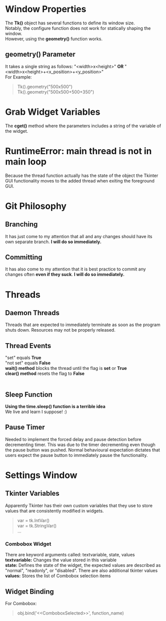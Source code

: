 [comment]: # (Ctrl+Shift+V for Markdown Preview)

# Window Properties

The **Tk()** object has several functions to define its window size.<br>
Notably, the configure function does not work for statically shaping the window.<br>
However, using the **geometry()** function works.

## geometry() Parameter

It takes a single string as follows: 
"\<width>x\<height>" **OR** "\<width>x\<height>+\<x_position>+\<y_position>"<br>
For Example:<br>
>Tk().geometry("500x500")<br>
>Tk().geometry("500x500+500+350")

# Grab Widget Variables

The **cget()** method where the parameters includes a string of the variable of the widget.

# RuntimeError: main thread is not in main loop

Because the thread function actually has the state of the object the Tkinter GUI functionality moves to the added thread when exiting the foreground GUI.
# Git Philosophy
## Branching
It has just come to my attention that all and any changes should have its own separate branch. <b>I will do so immediately.</b>
## Committing
It has also come to my attention that it is best practice to commit any changes often <b>even if they suck</b>. <b>I will do so immediately.</b>
# Threads
## Daemon Threads
Threads that are expected to immediately terminate as soon as the program shuts down. Resources may not be properly released.

## Thread Events
"set" equals <b>True</b><br>
"not set" equals <b>False</b><br>
<b>wait() method</b> blocks the thread until the flag is <b>set</b> or <b>True</b><br>
<b>clear() method</b> resets the flag to <b>False</b><br>
<br>
## Sleep Function
<b>Using the time.sleep() function is a terrible idea</b><br>
We live and learn I suppose! :)

## Pause Timer
Needed to implement the forced delay and pause detection before decrementing timer. This was due to the timer decrementing even though the pause button was pushed. Normal behavioural expectation dictates that users expect the pause button to immediately pause the functionality.

# Settings Window

## Tkinter Variables
Apparently Tkinter has their own custom variables that they use to store values that are consistently modified in widgets.
> var = tk.IntVar()<br>
> var = tk.StringVar()<br>
> ...

### Combobox Widget
There are keyword arguments called: textvariable, state, values<br>
<b>textvariable:</b> Changes the value stored in this variable<br>
<b>state:</b> Defines the state of the widget, the expected values are described as "normal", "readonly", or "disabled". There are also additional tkinter values<br>
<b>values:</b> Stores the list of Combobox selection items

## Widget Binding
For Combobox:<br>
>obj.bind('&lt;&lt;ComboboxSelected&gt;&gt;', function_name)

